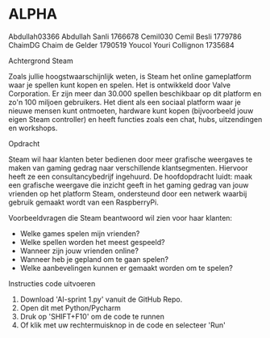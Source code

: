 # ALPHA

Abdullah03366 	Abdullah Sanli	1766678
Cemil030 		Cemil Besli	1779786
ChaimDG 	Chaim de Gelder	1790519
Youcol 		Youri Collignon	1735684


Achtergrond Steam

Zoals jullie hoogstwaarschijnlijk weten, is Steam het online gameplatform waar je spellen kunt kopen en spelen. Het is ontwikkeld door Valve Corporation.
Er zijn meer dan 30.000 spellen beschikbaar op dit platform en zo'n 100 miljoen gebruikers.
Het dient als een sociaal platform waar je nieuwe mensen kunt ontmoeten, hardware kunt kopen (bijvoorbeeld jouw eigen Steam controller) en heeft functies zoals een chat, hubs, uitzendingen en workshops.

Opdracht

Steam wil haar klanten beter bedienen door meer grafische weergaves te maken van gaming gedrag naar verschillende klantsegmenten. Hiervoor heeft ze een consultancybedrijf ingehuurd. 
De hoofdopdracht luidt: maak een grafische weergave die inzicht geeft in het gaming gedrag van jouw vrienden op het platform Steam, ondersteund door een netwerk waarbij gebruik gemaakt wordt van een RaspberryPi.

Voorbeeldvragen die Steam beantwoord wil zien voor haar klanten:

 -   Welke games spelen mijn vrienden?
 -   Welke spellen worden het meest gespeeld?
 -   Wanneer zijn jouw vrienden online?
 -   Wanneer heb je gepland om te gaan spelen?
 -   Welke aanbevelingen kunnen er gemaakt worden om te spelen?


Instructies code uitvoeren

1. Download 'AI-sprint 1.py' vanuit de GitHub Repo.
2. Open dit met Python/Pycharm
3. Druk op 'SHIFT+F10' om de code te runnen
4. Of klik met uw rechtermuisknop in de code en selecteer 'Run'
